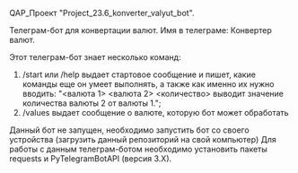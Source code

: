 QAP_Проект "Project_23.6_konverter_valyut_bot".

Телеграм-бот для конвертации валют.
Имя в телеграме: Конвертер валют.

Этот телеграм-бот знает несколько команд:
1. /start или /help выдает стартовое сообщение и пишет, какие команды еще он умеет выполнять, а также как именно их нужно вводить: "<валюта 1> <валюта 2> <количество> выводит значение количества валюты 2 от валюты 1.";
2. /values выдает сообщение о валюте, которую бот может обработать

Данный бот не запущен, необходимо запустить бот со своего устройства (загрузить данный репозиторий на свой компьютер)
Для работы с данным телеграм-ботом необходимо установить пакеты requests и PyTelegramBotAPI (версия 3.X).
